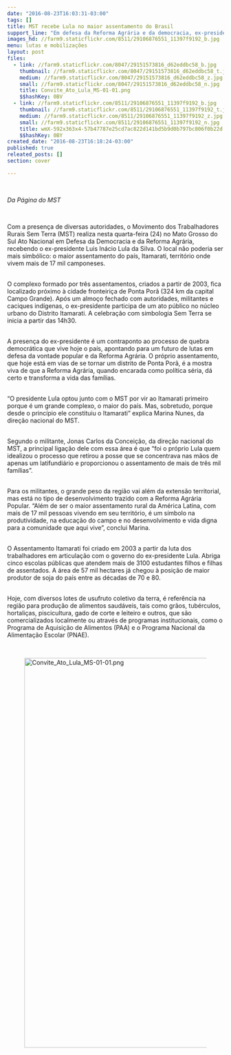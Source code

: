 ```yaml
---
date: "2016-08-23T16:03:31-03:00"
tags: []
title: MST recebe Lula no maior assentamento do Brasil
support_line: "Em defesa da Reforma Agrária e da democracia, ex-presidente participa de ato no Assentamento Itamarati, em Mato Grosso do Sul"
images_hd: //farm9.staticflickr.com/8511/29106876551_11397f9192_b.jpg
menu: lutas e mobilizações
layout: post
files:
  - link: //farm9.staticflickr.com/8047/29151573816_d62eddbc58_b.jpg
    thumbnail: //farm9.staticflickr.com/8047/29151573816_d62eddbc58_t.jpg
    medium: //farm9.staticflickr.com/8047/29151573816_d62eddbc58_z.jpg
    small: //farm9.staticflickr.com/8047/29151573816_d62eddbc58_n.jpg
    title: Convite_Ato_Lula_MS-01-01.png
    $$hashKey: 0BV
  - link: //farm9.staticflickr.com/8511/29106876551_11397f9192_b.jpg
    thumbnail: //farm9.staticflickr.com/8511/29106876551_11397f9192_t.jpg
    medium: //farm9.staticflickr.com/8511/29106876551_11397f9192_z.jpg
    small: //farm9.staticflickr.com/8511/29106876551_11397f9192_n.jpg
    title: wmX-592x363x4-57b47787e25cd7ac822d141bd5b9d0b797bc806f0b22d.jpg
    $$hashKey: 0BY
created_date: "2016-08-23T16:18:24-03:00"
published: true
releated_posts: []
section: cover

---
```

<p>&nbsp;</p>

<p><em>Da P&aacute;gina do MST&nbsp;</em></p>

<p>&nbsp;</p>

<p>Com a presen&ccedil;a de diversas autoridades, o Movimento dos Trabalhadores Rurais Sem Terra (MST) realiza nesta quarta-feira (24) no Mato Grosso do Sul Ato Nacional em Defesa da Democracia e da Reforma Agr&aacute;ria, recebendo o ex-presidente Luis In&aacute;cio Lula da Silva. O local n&atilde;o poderia ser mais simb&oacute;lico: o maior assentamento do pa&iacute;s, Itamarati, territ&oacute;rio onde vivem mais de 17 mil camponeses.</p>

<p><br />
O complexo formado por tr&ecirc;s assentamentos, criados a partir de 2003, fica localizado pr&oacute;ximo &agrave; cidade fronteiri&ccedil;a de Ponta Por&atilde; (324 km da capital Campo Grande). Ap&oacute;s um almo&ccedil;o fechado com autoridades, militantes e caciques ind&iacute;genas, o ex-presidente participa de um ato p&uacute;blico no n&uacute;cleo urbano do Distrito Itamarati. A celebra&ccedil;&atilde;o com simbologia Sem Terra se inicia a partir das 14h30.</p>

<p><br />
A presen&ccedil;a do ex-presidente &eacute; um contraponto ao processo de quebra democr&aacute;tica que vive hoje o pa&iacute;s, apontando para um futuro de lutas em defesa da vontade popular e da Reforma Agr&aacute;ria. O pr&oacute;prio assentamento, que hoje est&aacute; em vias de se tornar um distrito de Ponta Por&atilde;, &eacute; a mostra viva de que a Reforma Agr&aacute;ria, quando encarada como pol&iacute;tica s&eacute;ria, d&aacute; certo e transforma a vida das fam&iacute;lias.</p>

<p><br />
&ldquo;O presidente Lula optou junto com o MST por vir ao Itamarati primeiro porque &eacute; um grande complexo, o maior do pa&iacute;s. Mas, sobretudo, porque desde o princ&iacute;pio ele constituiu o Itamarati&rdquo; explica Marina Nunes, da dire&ccedil;&atilde;o nacional do MST.</p>

<p><br />
Segundo o militante, Jonas Carlos da Concei&ccedil;&atilde;o, da dire&ccedil;&atilde;o nacional do MST, a principal liga&ccedil;&atilde;o dele com essa &aacute;rea &eacute; que &ldquo;foi o pr&oacute;prio Lula quem idealizou o processo que retirou a posse que se concentrava nas m&atilde;os de apenas um latifundi&aacute;rio e proporcionou o assentamento de mais de tr&ecirc;s&nbsp;mil fam&iacute;lias&rdquo;.</p>

<p><br />
Para os militantes, o grande peso da regi&atilde;o vai al&eacute;m da extens&atilde;o territorial, mas est&aacute; no tipo de desenvolvimento trazido com a Reforma Agr&aacute;ria Popular. &ldquo;Al&eacute;m de ser o maior assentamento rural da Am&eacute;rica Latina, com mais de 17 mil pessoas vivendo em seu territ&oacute;rio, &eacute; um s&iacute;mbolo na produtividade, na educa&ccedil;&atilde;o do campo e no desenvolvimento e vida digna para a comunidade que aqui vive&rdquo;, conclui Marina.&nbsp;</p>

<p><br />
O Assentamento Itamarati foi criado em 2003 a partir da luta dos trabalhadores em articula&ccedil;&atilde;o com o governo do ex-presidente Lula. Abriga cinco escolas p&uacute;blicas que atendem mais de 3100 estudantes filhos e filhas de assentados. A &aacute;rea de 57 mil hectares j&aacute; chegou &agrave; posi&ccedil;&atilde;o de maior produtor de soja do pa&iacute;s entre as d&eacute;cadas de 70 e 80.</p>

<p><br />
Hoje, com diversos lotes de usufruto coletivo da terra, &eacute; refer&ecirc;ncia na regi&atilde;o para produ&ccedil;&atilde;o de alimentos saud&aacute;veis, tais como gr&atilde;os, tub&eacute;rculos, hortali&ccedil;as, piscicultura, gado de corte e leiteiro e outros, que s&atilde;o comercializados localmente ou atrav&eacute;s de programas institucionais, como o Programa de Aquisi&ccedil;&atilde;o de Alimentos (PAA) e o Programa Nacional da Alimenta&ccedil;&atilde;o Escolar (PNAE).</p>

<p>&nbsp;</p>

<figure class="image"><img alt="Convite_Ato_Lula_MS-01-01.png" height="905" src="//farm9.staticflickr.com/8047/29151573816_d62eddbc58_b.jpg" width="700" />
<figcaption></figcaption>
</figure>
